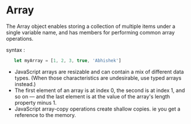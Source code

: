 # Array
 The Array object enables storing a collection of multiple items under a single variable name, and has members for performing common array operations.
 
 syntax : 
 
 ```javascript
    let myArray = [1, 2, 3, true, 'Abhishek']
 ```
 - JavaScript arrays are resizable and can contain a mix of different data types. (When those characteristics are undesirable, use typed arrays instead.)
 - The first element of an array is at index 0, the second is at index 1, and so on — and the last element is at the value of the array's length property minus 1.
 - JavaScript array-copy operations create shallow copies. ie you get a reference to the memory.